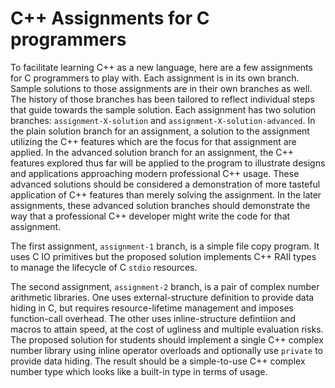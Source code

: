 C++ Assignments for C programmers
=================================


To facilitate learning C++ as a new language, here are a few assignments
for C programmers to play with.  Each assignment is in its own branch.  Sample
solutions to those assignments are in their own branches as well.  The history
of those branches has been tailored to reflect individual steps that guide
towards the sample solution.  Each assignment has two solution branches:
`assignment-X-solution` and `assignment-X-solution-advanced`.  In the plain
solution branch for an assignment, a solution to the assignment utilizing the
C++ features which are the focus for that assignment are applied.  In the
advanced solution branch for an assignment, the C++ features explored thus
far will be applied to the program to illustrate designs and applications
approaching modern professional C++ usage.  These advanced solutions should
be considered a demonstration of more tasteful application of C++ features
than merely solving the assignment.  In the later assignments, these advanced
solution branches should demonstrate the way that a professional C++ developer
might write the code for that assignment.

The first assignment, `assignment-1` branch, is a simple file copy program.  It
uses C IO primitives but the proposed solution implements C++ RAII types to
manage the lifecycle of C `stdio` resources.

The second assignment, `assignment-2` branch, is a pair of complex number
arithmetic libraries.  One uses external-structure definition to provide
data hiding in C, but requires resource-lifetime management and imposes
function-call overhead.  The other uses inline-structure defintiion
and macros to attain speed, at the cost of ugliness and multiple
evaluation risks.  The proposed solution for students should implement
a single C++ complex number library using inline operator overloads and
optionally use `private` to provide data hiding.  The result should be a
simple-to-use C++ complex number type which looks like a built-in type
in terms of usage.
